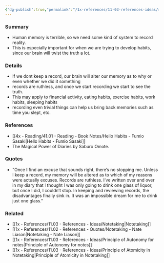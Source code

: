 ```yaml
---
{"dg-publish":true,"permalink":"/1x-references/11-03-references-ideas/record-everything/","dgShowBacklinks":false}
---
```



### Summary
- Human memory is terrible, so we need some kind of system to record reality.
- This is especially important for when we are trying to develop habits, since our brain will twist the truth a lot.

### Details
- If we dont keep a record, our brain will alter our memory as to why or even whether we did it something
- records are ruthless, and once we start recording we start to see the truth.
- This may apply to financial activity, eating habits, exercise habits, work habits, sleeping habits
- recording even trivial things can help us bring back memories such as time you slept, etc.

### References
- [[4x - Reading/41.01 - Reading - Book Notes/Hello Habits - Fumio Sasaki\|Hello Habits - Fumio Sasaki]]
- The Magical Power of Diaries by Saburo Omote.

### Quotes
- "Once I find an excuse that sounds right, there’s no stopping me. Unless I keep a record, my memory will be altered as to which of my reasons were actually excuses. Records are ruthless. I’ve written over and over in my diary that I thought I was only going to drink one glass of liquor, but once I did, I couldn’t stop. In keeping and reviewing records, the disadvantages finally sink in. It was an impossible dream for me to drink just one glass."

### Related
- [[1x - References/11.03 - References - Ideas/Notetaking\|Notetaking]]
- [[1x - References/11.02 - References - Quotes/Notetaking - Nate Liason\|Notetaking - Nate Liason]]
- [[1x - References/11.03 - References - Ideas/Principle of Autonomy for notes\|Principle of Autonomy for notes]]
- [[1x - References/11.03 - References - Ideas/Principle of Atomicity in Notetaking\|Principle of Atomicity in Notetaking]]